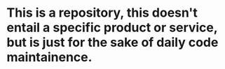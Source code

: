 # This is a repository, this doesn't entail a specific product or service, but is just for the sake of daily code maintainence.
